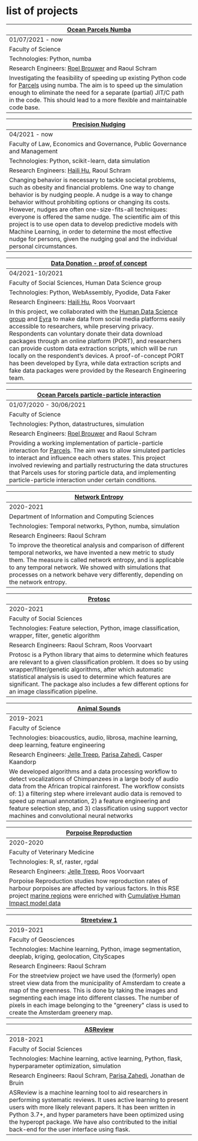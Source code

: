 # list of projects

| [Ocean Parcels Numba](https://github.com/OceanParcels/parcels) | 
| --- | 
| 01/07/2021 - now |
| Faculty of Science |
| Technologies: Python, numba | 
| Research Engineers: [Roel Brouwer](uu.nl/staff/RJJBrouwer) and Raoul Schram |
| Investigating the feasibility of speeding up existing Python code for [Parcels](oceanparcels.org) using numba. The aim is to speed up the simulation enough to eliminate the need for a separate (partial) JIT/C path in the code. This should lead to a more flexible and maintainable code base. |

| [Precision Nudging](https://github.com/UtrechtUniversity/nudging) | 
| --- | 
| 04/2021 - now |
| Faculty of Law, Economics and Governance, Public Governance and Management |
| Technologies: Python, scikit-learn, data simulation | 
| Research Engineers: [Haili Hu](https://www.uu.nl/medewerkers/HHu2), Raoul Schram|
| Changing behavior is necessary to tackle societal problems, such as obesity and financial problems. One way to change behavior is by nudging people. A nudge is a way to change behavior without prohibiting options or changing its costs. However, nudges are often one-size-fits-all techniques: everyone is offered the same nudge. The scientific aim of this project is to use open data to develop predictive models with Machine Learning, in order to determine the most effective nudge for persons, given the nudging goal and the individual personal circumstances.|

| [Data Donation - proof of concept](https://github.com/eyra/port-poc) | 
| --- | 
| 04/2021-10/2021 |
| Faculty of Social Sciences, Human Data Science group |
| Technologies: Python, WebAssembly, Pyodide, Data Faker | 
| Research Engineers: [Haili Hu](https://www.uu.nl/medewerkers/HHu2), Roos Voorvaart |
| In this project, we collaborated with the [Human Data Science group](https://hds.sites.uu.nl/) and [Eyra](https://www.eyra.co/) to make data from social media platforms easily accessible to researchers, while preserving privacy. Respondents can voluntary donate their data download packages through an online platform (PORT), and researchers can provide custom data extraction scripts, which will be run locally on the respondent’s devices. A proof-of-concept PORT has been developed by Eyra, while data extraction scripts and fake data packages were provided by the Research Engineering team.|


| [Ocean Parcels particle-particle interaction](https://github.com/OceanParcels/parcels) | 
| --- | 
| 01/07/2020 - 30/06/2021 |
| Faculty of Science |
| Technologies: Python, datastructures, simulation | 
| Research Engineers: [Roel Brouwer](uu.nl/staff/RJJBrouwer) and Raoul Schram |
| Providing a working implementation of particle-particle interaction for [Parcels](oceanparcels.org). The aim was to allow simulated particles to interact and influence each others states. This project involved reviewing and partially restructuring the data structures that Parcels uses for storing particle data, and implementing particle-particle interaction under certain conditions. |

| [Network Entropy](https://github.com/qubixes/temporal-network-synthesis) |
| --- | 
| 2020-2021 |
| Department of Information and Computing Sciences |
| Technologies: Temporal networks, Python, numba, simulation | 
| Research Engineers: Raoul Schram |
| To improve the theoretical analysis and comparison of different temporal networks, we have invented a new metric to study them. The measure is called network entropy, and is applicable to any temporal network. We showed with simulations that processes on a network behave very differently, depending on the network entropy. |

| [Protosc](https://github.com/UtrechtUniversity/protosc) |
| --- | 
| 2020-2021 |
| Faculty of Social Sciences |
| Technologies: Feature selection, Python, image classification, wrapper, filter, genetic algorithm | 
| Research Engineers: Raoul Schram, Roos Voorvaart |
| Protosc is a Python library that aims to determine which features are relevant to a given classification problem. It does so by using wrapper/filter/genetic algorithms, after which automatic statistical analysis is used to determine which features are significant. The package also includes a few different options for an image classification pipeline. |

| [Animal Sounds](https://github.com/UtrechtUniversity/animal-sounds) | 
| --- | 
| 2019-2021 |
| Faculty of Science |
| Technologies: bioacoustics, audio, librosa, machine learning, deep learning, feature engineering | 
| Research Engineers: [Jelle Treep](https://www.uu.nl/staff/HJTreep), [Parisa Zahedi](https://www.uu.nl/staff/PZahedi), Casper Kaandorp |
| We developed algorithms and a data processing workflow to detect vocalizations of Chimpanzees in a large body of audio data from the African tropical rainforest. The workflow consists of: 1) a filtering step where irrelevant audio data is removed to speed up manual annotation, 2) a feature engineering and feature selection step, and 3) classification using support vector machines and convolutional neural networks |

| [Porpoise Reproduction](https://github.com/lonnekeijsseldijk/porpoise-reproduction) | 
| --- | 
| 2020-2020 |
| Faculty of Veterinary Medicine |
| Technologies: R, sf, raster, rgdal | 
| Research Engineers: [Jelle Treep](https://www.uu.nl/staff/HJTreep), Roos Voorvaart |
| Porpoise Reproduction studies how reproduction rates of harbour porpoises are affected by various factors. In this RSE project [marine regions](marineregions.org) were enriched with [Cumulative Human Impact model data](knb.ecoinformatics.org) |

| [Streetview 1](https://github.com/UtrechtUniversity/streetview-greenery) |
| --- | 
| 2019-2021 |
| Faculty of Geosciences |
| Technologies: Machine learning, Python, image segmentation, deeplab, kriging, geolocation, CityScapes | 
| Research Engineers: Raoul Schram |
| For the streetview project we have used the (formerly) open street view data from the municipality of Amsterdam to create a map of the greenness. This is done by taking the images and segmenting each image into different classes. The number of pixels in each image belonging to the "greenery" class is used to create the Amsterdam greenery map. |

| [ASReview](https://github.com/asreview/asreview) | 
| --- | 
| 2018-2021 |
| Faculty of Social Sciences |
| Technologies: Machine learning, active learning, Python, flask, hyperparameter optimization, simulation | 
| Research Engineers: Raoul Schram, [Parisa Zahedi](https://www.uu.nl/medewerkers/PZahedi), Jonathan de Bruin |
| ASReview is a machine learning tool to aid researchers in performing systematic reviews. It uses active learning to present users with more likely relevant papers. It has been written in Python 3.7+, and hyper parameters have been optimized using the hyperopt package. We have also contributed to the initial back-end for the user interface using flask. |


